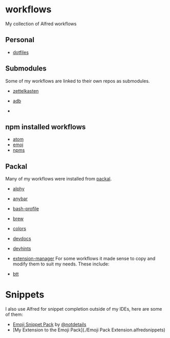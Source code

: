 # workflows
 My collection of Alfred workflows

## Personal
- [dotfiles](./dotfiles)
## Submodules
Some of my workflows are linked to their own repos as submodules.

- [zettelkasten](https://github.com/dnnsmnstrr/alfred-zettelkasten)

- [adb](https://github.com/zjn0505/adb-alfred)
- []()
## npm installed workflows
- [atom]()
- [emoj]()
- [npms]()

## Packal
Many of my workflows were installed from [packal](https://packal.org).
- [alphy](https://www.packal.org/workflow/alphy)
- [anybar](https://www.packal.org/workflow/anybar-workflow)
- [bash-profile](https://www.packal.org/workflow/bash-profile-commands)
- [brew](http://www.packal.org/workflow/homebrew-and-cask-alfred)
- [colors](http://www.packal.org/workflow/colors)
- [devdocs](http://www.packal.org/workflow/devdocs)
- [devhints](http://www.packal.org/workflow/devhints)
- [extension-manager](http://www.packal.org/workflow/managealfredextension)
For some workflows it made sense to copy and modify them to suit my needs. These include:

- [btt](https://github.com/kevin-funderburg/alfred-bettertouchtool-gestures)

# Snippets
I also use Alfred for snippet completion outside of my IDEs, here are some of them:
- [Emoji Snippet Pack](joelcalifa.com/blog/alfred-emoji-snippet-pack) by [@notdetails](https://twitter.com/notdetails)
- [My Extension to the Emoji Pack](./Emoji Pack Extension.alfredsnippets)
